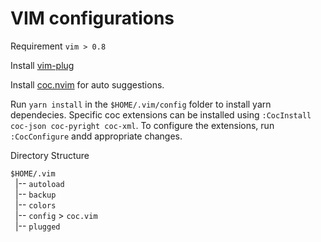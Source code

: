 # VIM configurations

Requirement `vim > 0.8`

Install [vim-plug](https://github.com/junegunn/vim-plug)

Install [coc.nvim](https://github.com/neoclide/coc.nvim) for auto suggestions.

Run `yarn install` in the `$HOME/.vim/config` folder to install yarn dependecies. Specific
coc extensions can be installed using `:CocInstall coc-json coc-pyright coc-xml`. To configure
the extensions, run `:CocConfigure` andd appropriate changes.

Directory Structure

`$HOME/.vim` <br>
&nbsp;&nbsp;|-- `autoload` <br>
&nbsp;&nbsp;|-- `backup` <br>
&nbsp;&nbsp;|-- `colors` <br>
&nbsp;&nbsp;|-- `config` > `coc.vim` <br>
&nbsp;&nbsp;|-- `plugged` <br>
